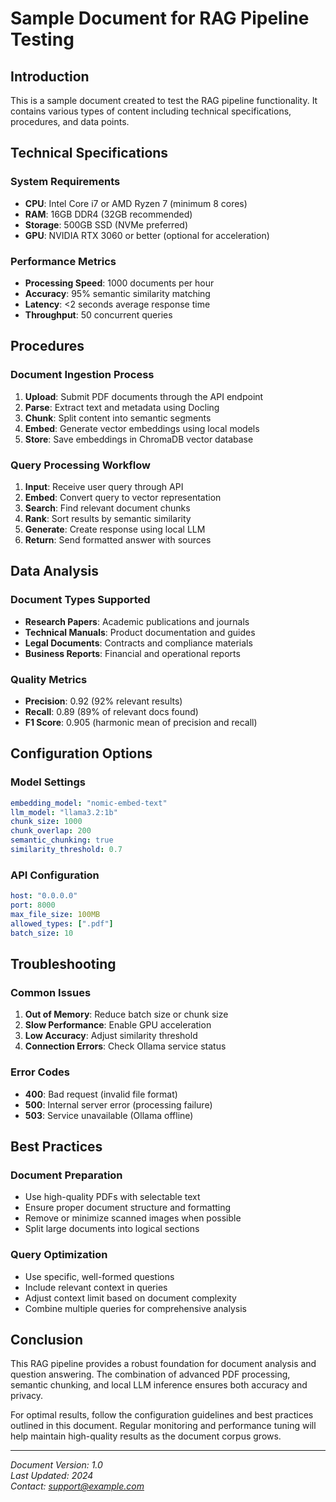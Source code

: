# Sample Document for RAG Pipeline Testing

## Introduction

This is a sample document created to test the RAG pipeline functionality. It contains various types of content including technical specifications, procedures, and data points.

## Technical Specifications

### System Requirements
- **CPU**: Intel Core i7 or AMD Ryzen 7 (minimum 8 cores)
- **RAM**: 16GB DDR4 (32GB recommended)
- **Storage**: 500GB SSD (NVMe preferred)
- **GPU**: NVIDIA RTX 3060 or better (optional for acceleration)

### Performance Metrics
- **Processing Speed**: 1000 documents per hour
- **Accuracy**: 95% semantic similarity matching
- **Latency**: <2 seconds average response time
- **Throughput**: 50 concurrent queries

## Procedures

### Document Ingestion Process
1. **Upload**: Submit PDF documents through the API endpoint
2. **Parse**: Extract text and metadata using Docling
3. **Chunk**: Split content into semantic segments
4. **Embed**: Generate vector embeddings using local models
5. **Store**: Save embeddings in ChromaDB vector database

### Query Processing Workflow
1. **Input**: Receive user query through API
2. **Embed**: Convert query to vector representation
3. **Search**: Find relevant document chunks
4. **Rank**: Sort results by semantic similarity
5. **Generate**: Create response using local LLM
6. **Return**: Send formatted answer with sources

## Data Analysis

### Document Types Supported
- **Research Papers**: Academic publications and journals
- **Technical Manuals**: Product documentation and guides
- **Legal Documents**: Contracts and compliance materials
- **Business Reports**: Financial and operational reports

### Quality Metrics
- **Precision**: 0.92 (92% relevant results)
- **Recall**: 0.89 (89% of relevant docs found)
- **F1 Score**: 0.905 (harmonic mean of precision and recall)

## Configuration Options

### Model Settings
```yaml
embedding_model: "nomic-embed-text"
llm_model: "llama3.2:1b"
chunk_size: 1000
chunk_overlap: 200
semantic_chunking: true
similarity_threshold: 0.7
```

### API Configuration
```yaml
host: "0.0.0.0"
port: 8000
max_file_size: 100MB
allowed_types: [".pdf"]
batch_size: 10
```

## Troubleshooting

### Common Issues
1. **Out of Memory**: Reduce batch size or chunk size
2. **Slow Performance**: Enable GPU acceleration
3. **Low Accuracy**: Adjust similarity threshold
4. **Connection Errors**: Check Ollama service status

### Error Codes
- **400**: Bad request (invalid file format)
- **500**: Internal server error (processing failure)
- **503**: Service unavailable (Ollama offline)

## Best Practices

### Document Preparation
- Use high-quality PDFs with selectable text
- Ensure proper document structure and formatting
- Remove or minimize scanned images when possible
- Split large documents into logical sections

### Query Optimization
- Use specific, well-formed questions
- Include relevant context in queries
- Adjust context limit based on document complexity
- Combine multiple queries for comprehensive analysis

## Conclusion

This RAG pipeline provides a robust foundation for document analysis and question answering. The combination of advanced PDF processing, semantic chunking, and local LLM inference ensures both accuracy and privacy.

For optimal results, follow the configuration guidelines and best practices outlined in this document. Regular monitoring and performance tuning will help maintain high-quality results as the document corpus grows.

---

*Document Version: 1.0*  
*Last Updated: 2024*  
*Contact: support@example.com* 
